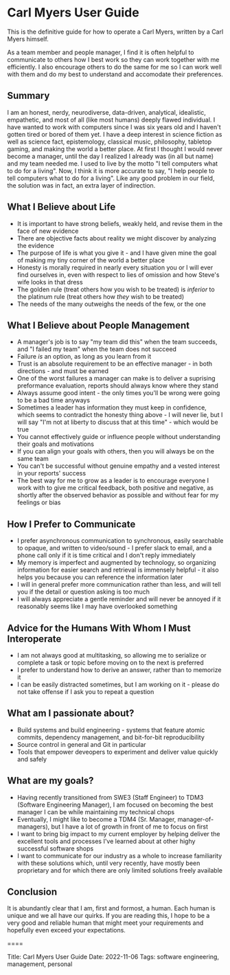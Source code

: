 # Carl Myers User Guide

This is the definitive guide for how to operate a Carl Myers, written by a Carl Myers himself.

As a team member and people manager, I find it is often helpful to communicate to others how I best work so they can work together with me efficiently. I also encourage others to do the same for me so I can work well with them and do my best to understand and accomodate their preferences.

## Summary

I am an honest, nerdy, neurodiverse, data-driven, analytical, idealistic, empathetic, and most of all (like most humans) deeply flawed individual. I have wanted to work with computers since I was six years old and I haven't gotten tired or bored of them yet. I have a deep interest in science fiction as well as science fact, epistemology, classical music, philosophy, tabletop gaming, and making the world a better place. At first I thought I would never become a manager, until the day I realized I already was (in all but name) and my team needed me. I used to live by the motto "I tell computers what to do for a living". Now, I think it is more accurate to say, "I help people to tell computers what to do for a living". Like any good problem in our field, the solution was in fact, an extra layer of indirection.

## What I Believe about Life

* It is important to have strong beliefs, weakly held, and revise them in the face of new evidence
* There are objective facts about reality we might discover by analyzing the evidence
* The purpose of life is what you give it - and I have given mine the goal of making my tiny corner of the world a better place
* Honesty is morally required in nearly every situation you or I will ever find ourselves in, even with respect to lies of omission and how Steve's wife looks in that dress
* The golden rule (treat others how you wish to be treated) is *inferior* to the platinum rule (treat others how *they* wish to be treated)
* The needs of the many outweighs the needs of the few, or the one

## What I Believe about People Management

* A manager's job is to say "my team did this" when the team succeeds, and "I failed my team" when the team does not succeed
* Failure *is* an option, as long as you learn from it
* Trust is an absolute requirement to be an effective manager - in both directions - and must be earned
* One of the worst failures a manager can make is to deliver a suprising preformance evaluation, reports should always know where they stand
* Always assume good intent - the only times you'll be wrong were going to be a bad time anyways
* Sometimes a leader has information they must keep in confidence, which seems to contradict the honesty thing above - I will never lie, but I will say "I'm not at liberty to discuss that at this time" - which would be true
* You cannot effectively guide or influence people without understanding their goals and motivations
* If you can align your goals with others, then you will always be on the same team
* You can't be successful without genuine empathy and a vested interest in your reports' success
* The best way for me to grow as a leader is to encourage everyone I work with to give me critical feedback, both positive and negative, as shortly after the observed behavior as possible and without fear for my feelings or bias

## How I Prefer to Communicate

* I prefer asynchronous communication to synchronous, easily searchable to opaque, and written to video/sound - I prefer slack to email, and a phone call only if it is time critical and I don't reply immediately
* My memory is imperfect and augmented by technology, so organizing information for easier search and retrieval is immensely helpful - it also helps you because you can reference the information later
* I will in general prefer more communication rather than less, and will tell you if the detail or question asking is too much
* I will always appreciate a gentle reminder and will never be annoyed if it reasonably seems like I may have overlooked something

## Advice for the Humans With Whom I Must Interoperate

* I am not always good at multitasking, so allowing me to serialize or complete a task or topic before moving on to the next is preferred
* I prefer to understand how to derive an answer, rather than to memorize it
* I can be easily distracted sometimes, but I am working on it - please do not take offense if I ask you to repeat a question

## What am I passionate about?

* Build systems and build engineering - systems that feature atomic commits, dependency management, and bit-for-bit reproducibility
* Source control in general and Git in particular
* Tools that empower deveopers to experiment and deliver value quickly and safely

## What are my goals?

* Having recently transitioned from SWE3 (Staff Engineer) to TDM3 (Software Engineering Manager), I am focused on becoming the best manager I can be while maintaining my technical chops
* Eventually, I might like to become a TDM4 (Sr. Manager, manager-of-managers), but I have a lot of growth in front of me to focus on first
* I want to bring big impact to my current employer by helping deliver the excellent tools and processes I've learned about at other highy successful software shops
* I want to communicate for our industry as a whole to increase familiarity with these solutions which, until very recently, have mostly been proprietary and for which there are only limited solutions freely available

## Conclusion

It is abundantly clear that I am, first and formost, a human. Each human is unique and we all have our quirks. If you are reading this, I hope to be a very good and reliable human that might meet your requirements and hopefully even exceed your expectations.



====

Title: Carl Myers User Guide
Date: 2022-11-06
Tags:  software engineering, management, personal
